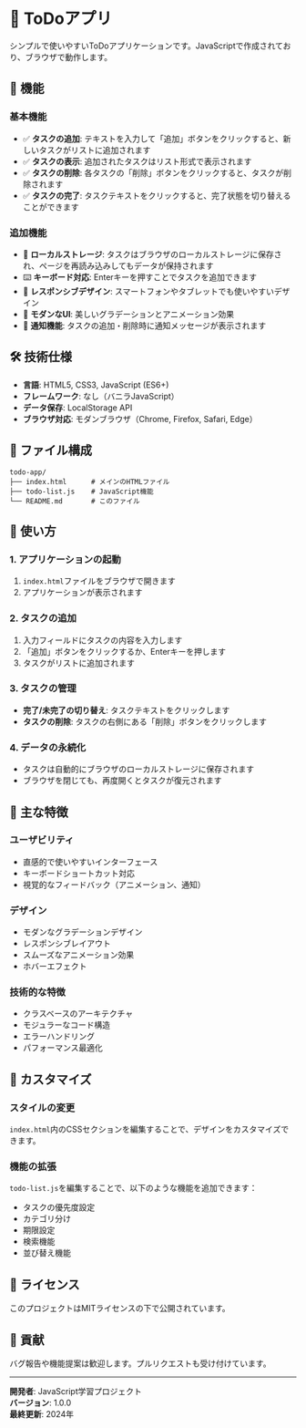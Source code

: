 # 📝 ToDoアプリ

シンプルで使いやすいToDoアプリケーションです。JavaScriptで作成されており、ブラウザで動作します。

## 🚀 機能

### 基本機能
- ✅ **タスクの追加**: テキストを入力して「追加」ボタンをクリックすると、新しいタスクがリストに追加されます
- ✅ **タスクの表示**: 追加されたタスクはリスト形式で表示されます
- ✅ **タスクの削除**: 各タスクの「削除」ボタンをクリックすると、タスクが削除されます
- ✅ **タスクの完了**: タスクテキストをクリックすると、完了状態を切り替えることができます

### 追加機能
- 💾 **ローカルストレージ**: タスクはブラウザのローカルストレージに保存され、ページを再読み込みしてもデータが保持されます
- ⌨️ **キーボード対応**: Enterキーを押すことでタスクを追加できます
- 📱 **レスポンシブデザイン**: スマートフォンやタブレットでも使いやすいデザイン
- 🎨 **モダンなUI**: 美しいグラデーションとアニメーション効果
- 🔔 **通知機能**: タスクの追加・削除時に通知メッセージが表示されます

## 🛠️ 技術仕様

- **言語**: HTML5, CSS3, JavaScript (ES6+)
- **フレームワーク**: なし（バニラJavaScript）
- **データ保存**: LocalStorage API
- **ブラウザ対応**: モダンブラウザ（Chrome, Firefox, Safari, Edge）

## 📁 ファイル構成

```
todo-app/
├── index.html      # メインのHTMLファイル
├── todo-list.js    # JavaScript機能
└── README.md       # このファイル
```

## 🚀 使い方

### 1. アプリケーションの起動
1. `index.html`ファイルをブラウザで開きます
2. アプリケーションが表示されます

### 2. タスクの追加
1. 入力フィールドにタスクの内容を入力します
2. 「追加」ボタンをクリックするか、Enterキーを押します
3. タスクがリストに追加されます

### 3. タスクの管理
- **完了/未完了の切り替え**: タスクテキストをクリックします
- **タスクの削除**: タスクの右側にある「削除」ボタンをクリックします

### 4. データの永続化
- タスクは自動的にブラウザのローカルストレージに保存されます
- ブラウザを閉じても、再度開くとタスクが復元されます

## 🎯 主な特徴

### ユーザビリティ
- 直感的で使いやすいインターフェース
- キーボードショートカット対応
- 視覚的なフィードバック（アニメーション、通知）

### デザイン
- モダンなグラデーションデザイン
- レスポンシブレイアウト
- スムーズなアニメーション効果
- ホバーエフェクト

### 技術的な特徴
- クラスベースのアーキテクチャ
- モジュラーなコード構造
- エラーハンドリング
- パフォーマンス最適化

## 🔧 カスタマイズ

### スタイルの変更
`index.html`内のCSSセクションを編集することで、デザインをカスタマイズできます。

### 機能の拡張
`todo-list.js`を編集することで、以下のような機能を追加できます：
- タスクの優先度設定
- カテゴリ分け
- 期限設定
- 検索機能
- 並び替え機能

## 📝 ライセンス

このプロジェクトはMITライセンスの下で公開されています。

## 🤝 貢献

バグ報告や機能提案は歓迎します。プルリクエストも受け付けています。

---

**開発者**: JavaScript学習プロジェクト  
**バージョン**: 1.0.0  
**最終更新**: 2024年 